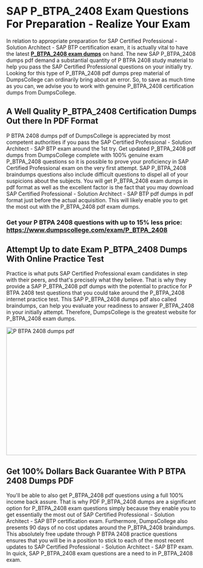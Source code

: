 <h1><strong>SAP P_BTPA_2408 Exam Questions For Preparation - Realize Your Exam</strong></h1>
<p>In relation to appropriate preparation for SAP Certified Professional - Solution Architect - SAP BTP certification exam, it is actually vital to have the latest <strong><a href="https://www.dumpscollege.com/exam/P_BTPA_2408">P_BTPA_2408 exam dumps</a></strong> on hand. The new SAP P_BTPA_2408 dumps pdf demand a substantial quantity of P BTPA 2408 study material to help you pass the SAP Certified Professional questions on your initially try. Looking for this type of P_BTPA_2408 pdf dumps prep material of DumpsCollege can ordinarily bring about an error. So, to save as much time as you can, we advise you to work with genuine P_BTPA_2408 certification dumps from DumpsCollege.</p>
<h2><strong>A Well Quality P_BTPA_2408 Certification Dumps Out there In PDF Format</strong></h2>
<p>P BTPA 2408 dumps pdf of DumpsCollege is appreciated by most competent authorities if you pass the SAP Certified Professional - Solution Architect - SAP BTP exam around the 1st try. Get updated P_BTPA_2408 pdf dumps from DumpsCollege complete with 100% genuine exam P_BTPA_2408 questions so it is possible to prove your proficiency in SAP Certified Professional exam on the very first attempt. SAP P_BTPA_2408 braindumps questions also include difficult questions to dispel all of your suspicions about the subjects. You will get P_BTPA_2408 exam dumps in pdf format as well as the excellent factor is the fact that you may download SAP Certified Professional - Solution Architect - SAP BTP pdf dumps in pdf format just before the actual acquisition. This will likely enable you to get the most out with the P_BTPA_2408 pdf exam dumps.</p>

<h3><strong>Get your P BTPA 2408 questions with up to 15% less price: <a href="https://www.dumpscollege.com/exam/P_BTPA_2408">https://www.dumpscollege.com/exam/P_BTPA_2408</a></strong></h3>

<h2><strong>Attempt Up to date Exam P_BTPA_2408 Du</strong><strong>mps With Online Practice Test</strong></h2>
<p>Practice is what puts SAP Certified Professional exam candidates in step with their peers, and that's precisely what they believe. That is why they provide a SAP P_BTPA_2408 pdf dumps with the potential to practice for P BTPA 2408 test questions that you could take around the P_BTPA_2408 internet practice test. This SAP P_BTPA_2408 dumps pdf also called braindumps, can help you evaluate your readiness to answer P_BTPA_2408 in your initially attempt. Therefore, DumpsCollege is the greatest website for P_BTPA_2408 exam dumps.</p>

<p><a href="https://www.dumpscollege.com/exam/P_BTPA_2408"><img src="https://i.ibb.co/Z6g3Ctr/Dumps-College.png" alt="P BTPA 2408 dumps pdf" width="600" height="338" /></a></p>
<h2><strong>Get 100% Dollars Back Guarantee With P BTPA 2408 Dumps PDF</strong></h2>
<p>You'll be able to also get P_BTPA_2408 pdf questions using a full 100% income back assure. That is why PDF P_BTPA_2408 dumps are a significant option for P_BTPA_2408 exam questions simply because they enable you to get essentially the most out of SAP Certified Professional - Solution Architect - SAP BTP certification exam. Furthermore, DumpsCollege also presents 90 days of no cost updates around the P_BTPA_2408 braindumps. This absolutely free update through P BTPA 2408 practice questions ensures that you will be in a position to stick to each of the most recent updates to SAP Certified Professional - Solution Architect - SAP BTP exam. In quick, SAP P_BTPA_2408 exam questions are a need to in P_BTPA_2408 exam.</p>
